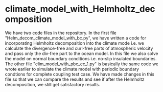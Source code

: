 # climate_model_with_Helmholtz_decomposition

We have two code files in the repository. In the first file "Helm_decom_climate_model_with_bc.py", 
we have written a code for incorporating Helmholtz decomposition into the climate mode i.e. we calculate the divergence-free and curl-free parts of atmospheric 
velocity and pass only the div-free part to the ocean model. In this file
we also solve the model on normal boundary conditions i.e. no-slip insulated boundaries.
The other file "clim_model_with_pbc_cc_1.py" is basically the same code we wrote earlier
to simulate the climate model with periodic boundary condtions for complete coupling test case.
We have made changes in this file so that we can compare the results and see if after the Helmholtz decomposition,
we still get satisfactory results.
